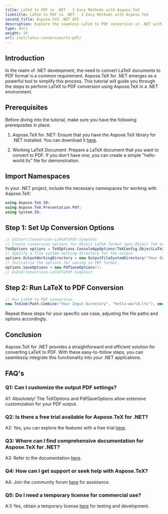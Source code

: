 ```yaml
---
title: LaTeX to PDF in .NET - 2 Easy Methods with Aspose.TeX
linktitle: LaTeX to PDF in .NET - 2 Easy Methods with Aspose.TeX
second_title: Aspose.TeX .NET API
description: Explore the seamless LaTeX to PDF conversion in .NET with Aspose.TeX. Effortless integration and customization for your PDF output.
type: docs
weight: 10
url: /net/latex-conversion/to-pdf/
---
```

## Introduction

In the realm of .NET development, the need to convert LaTeX documents to PDF format is a common requirement. Aspose.TeX for .NET emerges as a powerful tool to simplify this process. This tutorial will guide you through the steps to perform LaTeX to PDF conversion using Aspose.TeX in a .NET environment.

## Prerequisites

Before diving into the tutorial, make sure you have the following prerequisites in place:

1. Aspose.TeX for .NET: Ensure that you have the Aspose.TeX library for .NET installed. You can download it [here](https://releases.aspose.com/tex/net/).

2. Working LaTeX Document: Prepare a LaTeX document that you want to convert to PDF. If you don't have one, you can create a simple "hello-world.ltx" file for demonstration.

## Import Namespaces

In your .NET project, include the necessary namespaces for working with Aspose.TeX:

```csharp
using Aspose.TeX.IO;
using Aspose.TeX.Presentation.Pdf;
using System.IO;
```

## Step 1: Set Up Conversion Options

```csharp
// ExStart:Conversion-LaTeXToPdf-Simplest
// Create conversion options for Object LaTeX format upon Object TeX engine extension.
TeXOptions options = TeXOptions.ConsoleAppOptions(TeXConfig.ObjectLaTeX);
// Specify a file system working directory for the output.
options.OutputWorkingDirectory = new OutputFileSystemDirectory("Your Output Directory");
// Initialize the options for saving in PDF format.
options.SaveOptions = new PdfSaveOptions();
// ExEnd:Conversion-LaTeXToPdf-Simplest
```

## Step 2: Run LaTeX to PDF Conversion

```csharp
// Run LaTeX to PDF conversion.
new TeXJob(Path.Combine("Your Input Directory", "hello-world.ltx"), new PdfDevice(), options).Run();
```

Repeat these steps for your specific use case, adjusting the file paths and options accordingly.

## Conclusion

Aspose.TeX for .NET provides a straightforward and efficient solution for converting LaTeX to PDF. With these easy-to-follow steps, you can seamlessly integrate this functionality into your .NET applications.

## FAQ's

### Q1: Can I customize the output PDF settings?

A1: Absolutely! The TeXOptions and PdfSaveOptions allow extensive customization for your PDF output.

### Q2: Is there a free trial available for Aspose.TeX for .NET?

A2: Yes, you can explore the features with a free trial [here](https://releases.aspose.com/).

### Q3: Where can I find comprehensive documentation for Aspose.TeX for .NET?

A3: Refer to the documentation [here](https://reference.aspose.com/tex/net/).

### Q4: How can I get support or seek help with Aspose.TeX?

A4: Join the community forum [here](https://forum.aspose.com/c/tex/47) for assistance.

### Q5: Do I need a temporary license for commercial use?

A:5 Yes, obtain a temporary license [here](https://purchase.aspose.com/temporary-license/) for testing and development.
